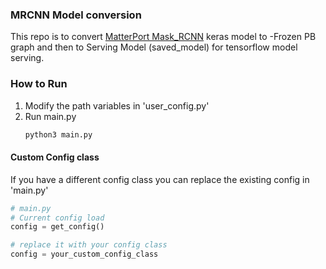### MRCNN Model conversion
This repo is to convert [MatterPort Mask_RCNN](https://github.com/matterport/Mask_RCNN) keras model to -Frozen PB graph and then to Serving Model (saved_model) for tensorflow model serving.


### How to Run
1. Modify the path variables in 'user_config.py'
2. Run main.py
    ```bash
    python3 main.py
    ```
    
#### Custom Config class
If you have a different config class you can replace the existing config in 'main.py'
```python
# main.py
# Current config load
config = get_config()

# replace it with your config class
config = your_custom_config_class

```

